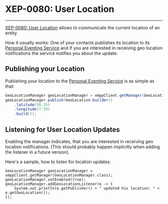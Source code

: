 # XEP-0080: User Location
---

[XEP-0080: User Location][XEP-0080: User Location] allows to communicate the current location of an entity.

How it usually works:
One of your contacts publishes its location to its [Personal Eventing Service][XEP-0163: Personal Eventing Protocol] and if you are interested in receiving geo location notifications the service notifies you about the update.

## Publishing your Location

Publishing your location to the [Personal Eventing Service][XEP-0163: Personal Eventing Protocol] is as simple as that:

```java
GeoLocationManager geoLocationManager = xmppClient.getManager(GeoLocationManager.class);
geoLocationManager.publish(GeoLocation.builder()
    .latitude(50.35)
    .longitude(7.59)
    .build());
```

## Listening for User Location Updates

Enabling the manager indicates, that you are interested in receiving geo location notifications. (This should probably happen implicitly when adding the listener in a future version).

Here's a sample, how to listen for location updates:

```
GeoLocationManager geoLocationManager = xmppClient.getManager(GeoLocationManager.class);
geoLocationManager.setEnabled(true);
geoLocationManager.addGeoLocationListener(e -> {
    System.out.println(e.getPublisher() + " updated his location: " + e.getGeoLocation());
});
```


[XEP-0080: User Location]: https://xmpp.org/extensions/xep-0080.html "XEP-0080: User Location"
[XEP-0163: Personal Eventing Protocol]: https://xmpp.org/extensions/xep-0163.html "XEP-0163: Personal Eventing Protocol"
